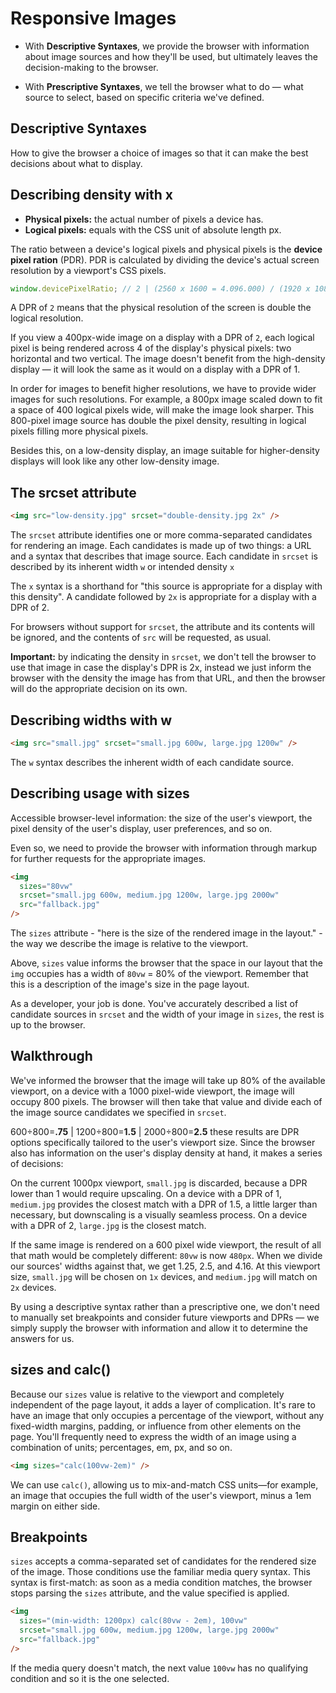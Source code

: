# Responsive Images

- With **Descriptive Syntaxes**, we provide the browser with information about image sources and how they'll be used, but ultimately leaves the decision-making to the browser.

- With **Prescriptive Syntaxes**, we tell the browser what to do — what source to select, based on specific criteria we've defined.

## Descriptive Syntaxes

How to give the browser a choice of images so that it can make the best decisions about what to display.

## Describing density with x

- **Physical pixels:** the actual number of pixels a device has.
- **Logical pixels:** equals with the CSS unit of absolute length px.

The ratio between a device's logical pixels and physical pixels is the **device pixel ration** (PDR). PDR is calculated by dividing the device's actual screen resolution by a viewport's CSS pixels.

```js
window.devicePixelRatio; // 2 | (2560 x 1600 = 4.096.000) / (1920 x 1080 = 2.073.600) ≈ 2
```

A DPR of `2` means that the physical resolution of the screen is double the logical resolution.

If you view a 400px-wide image on a display with a DPR of `2`, each logical pixel is being rendered across 4 of the display's physical pixels: two horizontal and two vertical. The image doesn't benefit from the high-density display — it will look the same as it would on a display with a DPR of 1.

In order for images to benefit higher resolutions, we have to provide wider images for such resolutions. For example, a 800px image scaled down to fit a space of 400 logical pixels wide, will make the image look sharper. This 800-pixel image source has double the pixel density, resulting in logical pixels filling more physical pixels.

Besides this, on a low-density display, an image suitable for higher-density displays will look like any other low-density image.

## The srcset attribute

```html
<img src="low-density.jpg" srcset="double-density.jpg 2x" />
```

The `srcset` attribute identifies one or more comma-separated candidates for rendering an image. Each candidates is made up of two things: a URL and a syntax that describes that image source. Each candidate in `srcset` is described by its inherent width `w` or intended density `x`

The `x` syntax is a shorthand for "this source is appropriate for a display with this density". A candidate followed by `2x` is appropriate for a display with a DPR of 2.

For browsers without support for `srcset`, the attribute and its contents will be ignored, and the contents of `src` will be requested, as usual.

**Important:** by indicating the density in `srcset`, we don't tell the browser to use that image in case the display's DPR is 2x, instead we just inform the browser with the density the image has from that URL, and then the browser will do the appropriate decision on its own.

## Describing widths with w

```html
<img src="small.jpg" srcset="small.jpg 600w, large.jpg 1200w" />
```

The `w` syntax describes the inherent width of each candidate source.

## Describing usage with sizes

Accessible browser-level information: the size of the user's viewport, the pixel density of the user's display, user preferences, and so on.

Even so, we need to provide the browser with information through markup for further requests for the appropriate images.

```html
<img
  sizes="80vw"
  srcset="small.jpg 600w, medium.jpg 1200w, large.jpg 2000w"
  src="fallback.jpg"
/>
```

The `sizes` attribute - "here is the size of the rendered image in the layout." - the way we describe the image is relative to the viewport.

Above, `sizes` value informs the browser that the space in our layout that the `img` occupies has a width of `80vw` = 80% of the viewport. Remember that this is a description of the image's size in the page layout.

As a developer, your job is done. You've accurately described a list of candidate sources in `srcset` and the width of your image in `sizes`, the rest is up to the browser.

## Walkthrough

We've informed the browser that the image will take up 80% of the available viewport, on a device with a 1000 pixel-wide viewport, the image will occupy 800 pixels. The browser will then take that value and divide each of the image source candidates we specified in `srcset`.

600÷800=**.75** | 1200÷800=**1.5** | 2000÷800=**2.5** these results are DPR options specifically tailored to the user's viewport size. Since the browser also has information on the user's display density at hand, it makes a series of decisions:

On the current 1000px viewport, `small.jpg` is discarded, because a DPR lower than 1 would require upscaling. On a device with a DPR of 1, `medium.jpg` provides the closest match with a DPR of 1.5, a little larger than necessary, but downscaling is a visually seamless process. On a device with a DPR of 2, `large.jpg` is the closest match.

If the same image is rendered on a 600 pixel wide viewport, the result of all that math would be completely different: `80vw` is now `480px`. When we divide our sources' widths against that, we get 1.25, 2.5, and 4.16. At this viewport size, `small.jpg` will be chosen on `1x` devices, and `medium.jpg` will match on `2x` devices.

By using a descriptive syntax rather than a prescriptive one, we don't need to manually set breakpoints and consider future viewports and DPRs — we simply supply the browser with information and allow it to determine the answers for us.

## sizes and calc()

Because our `sizes` value is relative to the viewport and completely independent of the page layout, it adds a layer of complication. It's rare to have an image that only occupies a percentage of the viewport, without any fixed-width margins, padding, or influence from other elements on the page. You'll frequently need to express the width of an image using a combination of units; percentages, em, px, and so on.

```html
<img sizes="calc(100vw-2em)" />
```

We can use `calc()`, allowing us to mix-and-match CSS units—for example, an image that occupies the full width of the user's viewport, minus a 1em margin on either side.

## Breakpoints

`sizes` accepts a comma-separated set of candidates for the rendered size of the image. Those conditions use the familiar media query syntax. This syntax is first-match: as soon as a media condition matches, the browser stops parsing the `sizes` attribute, and the value specified is applied.

```html
<img
  sizes="(min-width: 1200px) calc(80vw - 2em), 100vw"
  srcset="small.jpg 600w, medium.jpg 1200w, large.jpg 2000w"
  src="fallback.jpg"
/>
```

If the media query doesn't match, the next value `100vw` has no qualifying condition and so it is the one selected.

<br>
